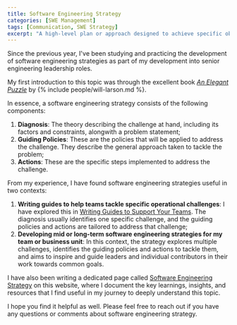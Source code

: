 ```yaml
---
title: Software Engineering Strategy
categories: [SWE Management]
tags: [Communication, SWE Strategy]
excerpt: "A high-level plan or approach designed to achieve specific objectives in software engineering teams and projects."
---
```


Since the previous year, I've been studying and practicing the development of software engineering strategies as part of my development into senior engineering leadership roles.

My first introduction to this topic was through the excellent book *[An Elegant Puzzle](/book/an-elegant-puzzle)* by {% include people/will-larson.md %}.

In essence, a software engineering strategy consists of the following components:

1. **Diagnosis**: The theory describing the challenge at hand, including its factors and constraints, alongwith a problem statement;
2. **Guiding Policies**: These are the policies that will be applied to address the challenge. They describe the general approach taken to tackle the problem;
3. **Actions**: These are the specific steps implemented to address the challenge.

From my experience, I have found software engineering strategies useful in two contexts:

1. **Writing guides to help teams tackle specific operational challenges**: I have explored this in [Writing Guides to Support Your Teams](/writing-guides). The diagnosis usually identifies one specific challenge, and the guiding policies and actions are tailored to address that challenge;
2. **Developing mid or long-term software engineering strategies for my team or business unit**: In this context, the strategy explores multiple challenges, identifies the guiding policies and actions to tackle them, and aims to inspire and guide leaders and individual contributors in their work towards common goals.

I have also been writing a dedicated page called [Software Engineering Strategy](/mgmt/sem/swe-strategy) on this website, where I document the key learnings, insights, and resources that I find useful in my journey to deeply understand this topic.

I hope you find it helpful as well. Please feel free to reach out if you have any questions or comments about software engineering strategy.
